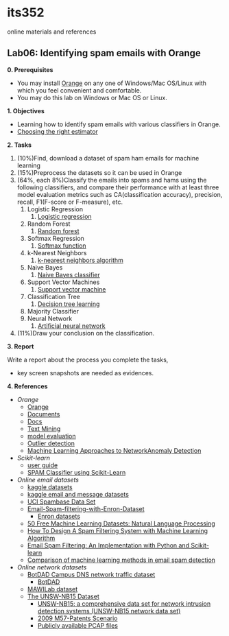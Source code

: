 # its352
online materials and references

## Lab06: Identifying spam emails with Orange

**0. Prerequisites**

* You may install [Orange](https://orange.biolab.si/) on any one of Windows/Mac OS/Linux with which you feel convenient and comfortable.
* You may do this lab on Windows or Mac OS or Linux.

**1. Objectives**

* Learning how to identify spam emails with various classifiers in Orange.
* [Choosing the right estimator](https://scikit-learn.org/stable/tutorial/machine_learning_map/index.html)

**2. Tasks**

1. (10%)Find, download a dataset of spam ham emails for machine learning
2. (15%)Preprocess the datasets so it can be used in Orange
3. (64%, each 8%)Classify the emails into spams and hams using the following classifiers, and compare their performance with at least three model evaluation metrics such as CA(classification accuracy), precision, recall, F1(F-score or F-measure), etc.
   1. Logistic Regression
       1. [Logistic regression](https://en.wikipedia.org/wiki/Logistic_regression)
   2. Random Forest
       1. [Random forest](https://en.wikipedia.org/wiki/Random_forest)
   3. Softmax Regression
       1. [Softmax function](https://en.wikipedia.org/wiki/Softmax_function)
   4. k-Nearest Neighbors
       1. [k-nearest neighbors algorithm](https://en.wikipedia.org/wiki/K-nearest_neighbors_algorithm)
   5. Naive Bayes
       1. [Naive Bayes classifier](https://en.wikipedia.org/wiki/Naive_Bayes_classifier)
   6. Support Vector Machines
       1. [Support vector machine](https://en.wikipedia.org/wiki/Support_vector_machine)
   7.  Classification Tree
       1.  [Decision tree learning](https://en.wikipedia.org/wiki/Decision_tree_learning)
   8.  Majority Classifier
   9.  Neural Network
       1.  [Artificial neural network](https://en.wikipedia.org/wiki/Artificial_neural_network)
4.  (11%)Draw your conclusion on the classification.


**3. Report**

Write a report about the process you complete the tasks, 
* key screen snapshots are needed as evidences.


**4. References**

* _Orange_
  * [Orange](https://orange.biolab.si/)
  * [Documents](https://orange-data-mining-library.readthedocs.io/en/latest)
  * [Docs](https://orange.biolab.si/docs/)
  * [Text Mining](https://orange3-text.readthedocs.io/en/latest/)
  * [model evaluation](https://orange-data-mining-library.readthedocs.io/en/latest/reference/evaluation.cd.html)
  * [Outlier detection](https://orange-data-mining-library.readthedocs.io/en/latest/reference/outliers.html)
  * [Machine Learning Approaches to NetworkAnomaly Detection](http://citeseerx.ist.psu.edu/viewdoc/download?doi=10.1.1.129.238&rep=rep1&type=pdf)
* _Scikit-learn_
  * [user guide](https://scikit-learn.org/stable/user_guide.html)
  * [SPAM Classifier using Scikit-Learn](https://www.cs.bgu.ac.il/~elhadad/nlp16/spam_classifier.html)
* _Online email datasets_
  * [kaggle datasets](https://www.kaggle.com/)
  * [kaggle email and message datasets](https://www.kaggle.com/tags/email-and-messaging)
  * [UCI Spambase Data Set](https://archive.ics.uci.edu/ml/datasets/spambase)
  * [Email-Spam-filtering-with-Enron-Dataset](https://github.com/singhlaaman/Email-Spam-filtering-with-Enron-Dataset)
    * [Enron datasets](http://nlp.cs.aueb.gr/software_and_datasets/Enron-Spam/)
  * [50 Free Machine Learning Datasets: Natural Language Processing](https://blog.cambridgespark.com/50-free-machine-learning-datasets-natural-language-processing-d88fb9c5c8da)
  * [How To Design A Spam Filtering System with Machine Learning Algorithm](https://towardsdatascience.com/email-spam-detection-1-2-b0e06a5c0472)
  * [Email Spam Filtering: An Implementation with Python and Scikit-learn](https://www.kdnuggets.com/2017/03/email-spam-filtering-an-implementation-with-python-and-scikit-learn.html)
  * [Comparison of machine learning methods in email spam detection](https://www.matchilling.com/comparison-of-machine-learning-methods-in-email-spam-detection/)
* _Online network datasets_
  * [BotDAD Campus DNS network traffic dataset](https://data.mendeley.com/datasets/zh3wnddzxy/2)
    * [BotDAD](https://github.com/mannirulz/BotDAD)
  * [MAWILab dataset](http://www.fukuda-lab.org/mawilab/index.html)
  * [The UNSW-NB15 Dataset](https://www.unsw.adfa.edu.au/unsw-canberra-cyber/cybersecurity/ADFA-NB15-Datasets/)
    * [UNSW-NB15: a comprehensive data set for network intrusion detection systems (UNSW-NB15 network data set)](https://ieeexplore.ieee.org/document/7348942)
    * [2009 M57-Patents Scenario](https://digitalcorpora.org/corpora/scenarios/m57-patents-scenario)
    * [Publicly available PCAP files](https://www.netresec.com/index.ashx?page=PcapFiles)